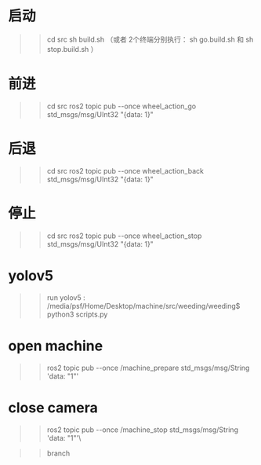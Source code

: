 启动
==================
>> cd src
>>sh build.sh （或者 2个终端分别执行： sh go.build.sh 和 sh  stop.build.sh ）


前进 
==================
>> cd src
>>ros2 topic pub --once wheel_action_go std_msgs/msg/UInt32  "{data: 1}"

后退
==================
>> cd src
>>ros2 topic pub --once wheel_action_back std_msgs/msg/UInt32  "{data: 1}"


停止
==================
>> cd src
>>ros2 topic pub --once wheel_action_stop std_msgs/msg/UInt32  "{data: 1}"

yolov5
==================
>>run yolov5 : /media/psf/Home/Desktop/machine/src/weeding/weeding$ python3 scripts.py 

open machine 
==================
>>ros2 topic pub --once /machine_prepare std_msgs/msg/String 'data: "1"'

close camera
==================
>>ros2 topic pub --once /machine_stop std_msgs/msg/String 'data: "1"'\

>>branch